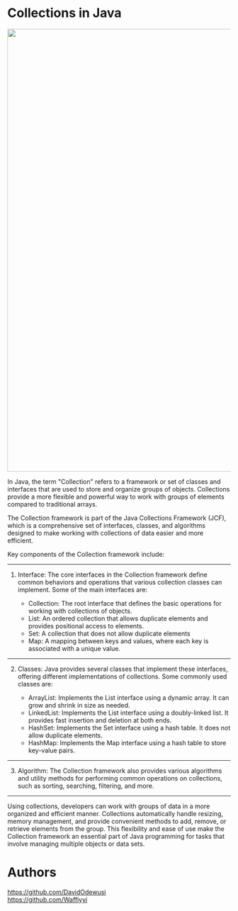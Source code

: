 # Collections in Java

<img src="https://techvidvan.com/tutorials/wp-content/uploads/sites/2/2020/03/collection-framework-hierarchy-in-java.jpg" width="1000">

In Java, the term "Collection" refers to a framework or set of classes and interfaces that are used to store and organize groups of objects. Collections provide a more flexible and powerful way to work with groups of elements compared to traditional arrays.

The Collection framework is part of the Java Collections Framework (JCF), which is a comprehensive set of interfaces, classes, and algorithms designed to make working with collections of data easier and more efficient.

Key components of the Collection framework include:
<hr>

1. Interface: The core interfaces in the Collection framework define common behaviors and operations that various collection classes can implement. Some of the main interfaces are:

    + Collection: The root interface that defines the basic operations for working with collections of objects.
    + List: An ordered collection that allows duplicate elements and provides positional access to elements.
    + Set: A collection that does not allow duplicate elements
    + Map: A mapping between keys and values, where each key is associated with a unique value.

<hr>

2. Classes: Java provides several classes that implement these interfaces, offering different implementations of collections. Some commonly used classes are:

    + ArrayList: Implements the List interface using a dynamic array. It can grow and shrink in size as needed.
    + LinkedList: Implements the List interface using a doubly-linked list. It provides fast insertion and deletion at both ends.
    + HashSet: Implements the Set interface using a hash table. It does not allow duplicate elements.
    + HashMap: Implements the Map interface using a hash table to store key-value pairs.
<hr>

3. Algorithm: The Collection framework also provides various algorithms and utility methods for performing common operations on collections, such as sorting, searching, filtering, and more.

<hr>

<p>Using collections, developers can work with groups of data in a more organized and efficient manner. Collections automatically handle resizing, memory management, and provide convenient methods to add, remove, or retrieve elements from the group. This flexibility and ease of use make the Collection framework an essential part of Java programming for tasks that involve managing multiple objects or data sets.</p>

# Authors
https://github.com/DavidOdewusi
<br>
https://github.com/Waffiyyi


